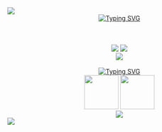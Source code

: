 <!--styles do inicio do header: borda e título-->
<img src="https://capsule-render.vercel.app/api?type=waving&height=121&color=a00">
<!--div que centraliza o título-->
<div align="center">
<a href="https://git.io/typing-svg"><img src="https://readme-typing-svg.demolab.com?font=&weight=100&size=37&pause=1000&color=990000&center=true&vCenter=true&random=true&width=435&lines=Hello+world" alt="Typing SVG" /></a>
</div>
<!--stats do profile-->
<br><br><br>
  <!--status principal do portifólio-->
  <div align="center">
  <img src="https://github-readme-stats.vercel.app/api?username=Guilherme-silva-teixeira&show_icons=true&theme=shadow_red&hide_border=true"/>
  <img src="https://github-readme-stats.vercel.app/api/top-langs/?username=Guilherme-silva-teixeira&layout=compact&langs_count=8&theme=shadow_red&hide_border=true">
    </div>
    <!--grafico das contribuições-->
    <div align="center">
      <img src="https://github-readme-activity-graph.vercel.app/graph?username=Guilherme-silva-teixeira&bg_color=000000&color=b71a1a&line=500101&point=ff0000&area=true&hide_border=true)](https://github.com/ashutosh00710/github-readme-activity-graph">
    </div>
    <!--separa a imagem de outra imagem-->
    <!--linguagens-->
    <br>
    <div align="center">
<a href="https://git.io/typing-svg"><img src="https://readme-typing-svg.demolab.com?font=&weight=100&size=27&pause=1000&color=990000&center=true&vCenter=true&random=true&width=435&lines=Languages+i+use:" alt="Typing SVG" /></a>
      <div>
        <img style="height: 77px; width: 77px;" src="https://upload.wikimedia.org/wikipedia/commons/thumb/1/18/ISO_C%2B%2B_Logo.svg/1200px-ISO_C%2B%2B_Logo.svg.png">
        <img style="height: 77px; width: 77px;" src="https://media.licdn.com/dms/image/D4D12AQEfpm1hZiEN6Q/article-cover_image-shrink_720_1280/0/1673639331003?e=2147483647&v=beta&t=y-2SK0tAKIhMI4adSJ-kODboj4OUznZgWe95jOdHoww">
      </div>
      </div>
      <div align="center">
        <img src="https://visitor-badge.glitch.me/badge?page_id=guilherme-silva-teixeira.visitor-badge"></div>
<img src="https://capsule-render.vercel.app/api?type=waving&height=121&color=a00&section=footer">
<!--fim do código-->
